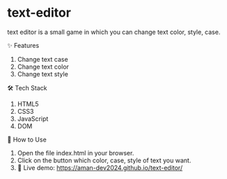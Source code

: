 # text-editor
text editor is a small game in which you can change text color, style, case.

✨ Features
1) Change text case
2) Change text color
3) Change text style

🛠️ Tech Stack 
1) HTML5
2) CSS3
3) JavaScript
4) DOM

📖 How to Use 
1) Open the file index.html in your browser.
2) Click on the button which color, case, style of text you want.
3) 🔗 Live demo: https://aman-dev2024.github.io/text-editor/
